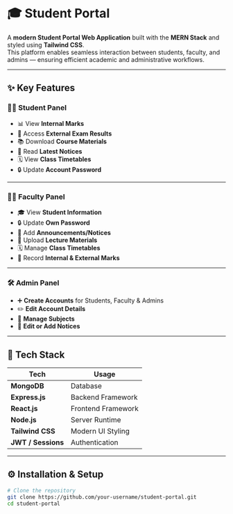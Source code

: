 # 🎓 Student Portal

A **modern Student Portal Web Application** built with the **MERN Stack** and styled using **Tailwind CSS**.  
This platform enables seamless interaction between students, faculty, and admins — ensuring efficient academic and administrative workflows.

---

## ✨ Key Features

### 👩‍🎓 Student Panel

- 📊 View **Internal Marks**  
- 📝 Access **External Exam Results**  
- 📚 Download **Course Materials**  
- 📢 Read **Latest Notices**  
- 🗓️ View **Class Timetables**  
- 🔒 Update **Account Password**

---

### 👨‍🏫 Faculty Panel

- 🎓 View **Student Information**  
- 🔒 Update **Own Password**  
- 📢 Add **Announcements/Notices**  
- 📂 Upload **Lecture Materials**  
- 🗓️ Manage **Class Timetables**  
- 📝 Record **Internal & External Marks**

---

### 🛠️ Admin Panel

- ➕ **Create Accounts** for Students, Faculty & Admins  
- ✏️ **Edit Account Details**  
- 📘 **Manage Subjects**  
- 📢 **Edit or Add Notices**

---

## 🧰 Tech Stack

| Tech            | Usage              |
|------------------|----------------------|
| **MongoDB**       | Database             |
| **Express.js**    | Backend Framework    |
| **React.js**      | Frontend Framework   |
| **Node.js**       | Server Runtime       |
| **Tailwind CSS**  | Modern UI Styling    |
| **JWT / Sessions**| Authentication       |

---

## ⚙️ Installation & Setup

```bash
# Clone the repository
git clone https://github.com/your-username/student-portal.git
cd student-portal
